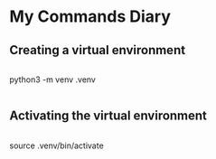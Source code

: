 # My Commands Diary
## Creating a virtual environment

```bash
```
python3 -m venv .venv
```

```
## Activating the virtual environment

```bash
```
source .venv/bin/activate
```

```
##  
